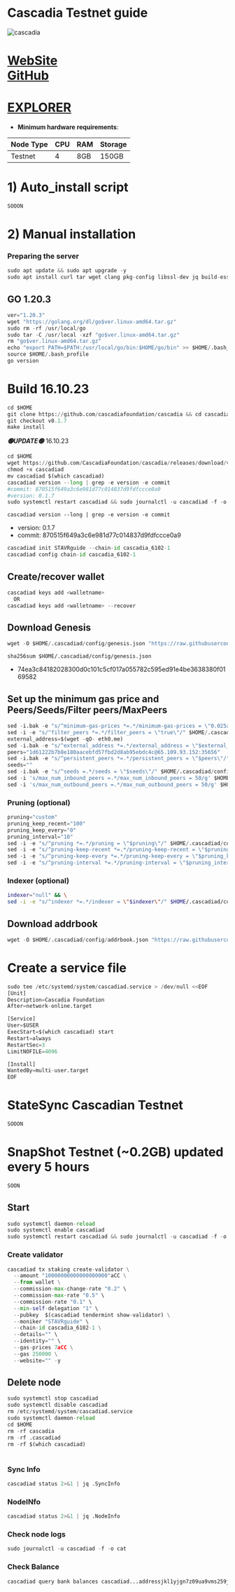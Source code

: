 # Cascadia Testnet guide

![cascadia](https://user-images.githubusercontent.com/44331529/232544057-cd6fdd6c-1fc4-4048-87db-030364cec75a.png)

[WebSite](https://www.cascadia.foundation/)\
[GitHub](https://github.com/cascadiafoundation/cascadia)
=
[EXPLORER](https://explorer.stavr.tech/Cascadia-testnet/staking)
=

- **Minimum hardware requirements**:

| Node Type |CPU | RAM  | Storage  | 
|-----------|----|------|----------|
| Testnet   |   4|  8GB | 150GB    |


# 1) Auto_install script
```python
SOOON
```

# 2) Manual installation

### Preparing the server
```python
sudo apt update && sudo apt upgrade -y
sudo apt install curl tar wget clang pkg-config libssl-dev jq build-essential bsdmainutils git make ncdu gcc git jq chrony liblz4-tool -y
```

## GO 1.20.3
```python
ver="1.20.3"
wget "https://golang.org/dl/go$ver.linux-amd64.tar.gz"
sudo rm -rf /usr/local/go
sudo tar -C /usr/local -xzf "go$ver.linux-amd64.tar.gz"
rm "go$ver.linux-amd64.tar.gz"
echo "export PATH=$PATH:/usr/local/go/bin:$HOME/go/bin" >> $HOME/.bash_profile
source $HOME/.bash_profile
go version
```

# Build 16.10.23
```python
cd $HOME
git clone https://github.com/cascadiafoundation/cascadia && cd cascadia
git checkout v0.1.7
make install
```
*******🟢UPDATE🟢******* 16.10.23
```python
cd $HOME
wget https://github.com/CascadiaFoundation/cascadia/releases/download/v0.1.7/cascadiad
chmod +x cascadiad
mv cascadiad $(which cascadiad)
cascadiad version --long | grep -e version -e commit
#commit: 870515f649a3c6e981d77c014837d9fdfccce0a9
#version: 0.1.7
sudo systemctl restart cascadiad && sudo journalctl -u cascadiad -f -o cat
```

`cascadiad version --long | grep -e version -e commit`
- version: 0.1.7
- commit: 870515f649a3c6e981d77c014837d9fdfccce0a9

```python
cascadiad init STAVRguide --chain-id cascadia_6102-1
cascadiad config chain-id cascadia_6102-1
```    

## Create/recover wallet
```python
cascadiad keys add <walletname>
  OR
cascadiad keys add <walletname> --recover
```

## Download Genesis
```python
wget -O $HOME/.cascadiad/config/genesis.json "https://raw.githubusercontent.com/obajay/nodes-Guides/main/Projects/Cascadia/genesis.json"

```
`sha256sum $HOME/.cascadiad/config/genesis.json`
+ 74ea3c84182028300d0c101c5cf017a055782c595ed91e4be3638380f0169582

## Set up the minimum gas price and Peers/Seeds/Filter peers/MaxPeers
```python
sed -i.bak -e "s/^minimum-gas-prices *=.*/minimum-gas-prices = \"0.025aCC\"/;" ~/.cascadiad/config/app.toml
sed -i -e "s/^filter_peers *=.*/filter_peers = \"true\"/" $HOME/.cascadiad/config/config.toml
external_address=$(wget -qO- eth0.me) 
sed -i.bak -e "s/^external_address *=.*/external_address = \"$external_address:26656\"/" $HOME/.cascadiad/config/config.toml
peers="1d61222b7b8e180aacebfd57fbd2d8ab95ebdc4c@65.109.93.152:35656"
sed -i.bak -e "s/^persistent_peers *=.*/persistent_peers = \"$peers\"/" $HOME/.cascadiad/config/config.toml
seeds=""
sed -i.bak -e "s/^seeds =.*/seeds = \"$seeds\"/" $HOME/.cascadiad/config/config.toml
sed -i 's/max_num_inbound_peers =.*/max_num_inbound_peers = 50/g' $HOME/.cascadiad/config/config.toml
sed -i 's/max_num_outbound_peers =.*/max_num_outbound_peers = 50/g' $HOME/.cascadiad/config/config.toml

```
### Pruning (optional)
```python
pruning="custom"
pruning_keep_recent="100"
pruning_keep_every="0"
pruning_interval="10"
sed -i -e "s/^pruning *=.*/pruning = \"$pruning\"/" $HOME/.cascadiad/config/app.toml
sed -i -e "s/^pruning-keep-recent *=.*/pruning-keep-recent = \"$pruning_keep_recent\"/" $HOME/.cascadiad/config/app.toml
sed -i -e "s/^pruning-keep-every *=.*/pruning-keep-every = \"$pruning_keep_every\"/" $HOME/.cascadiad/config/app.toml
sed -i -e "s/^pruning-interval *=.*/pruning-interval = \"$pruning_interval\"/" $HOME/.cascadiad/config/app.toml
```
### Indexer (optional) 
```bash
indexer="null" && \
sed -i -e "s/^indexer *=.*/indexer = \"$indexer\"/" $HOME/.cascadiad/config/config.toml
```

## Download addrbook
```python
wget -O $HOME/.cascadiad/config/addrbook.json "https://raw.githubusercontent.com/obajay/nodes-Guides/main/Projects/Cascadia/addrbook.json"
```

# Create a service file
```python
sudo tee /etc/systemd/system/cascadiad.service > /dev/null <<EOF
[Unit]
Description=Cascadia Foundation
After=network-online.target

[Service]
User=$USER
ExecStart=$(which cascadiad) start
Restart=always
RestartSec=3
LimitNOFILE=4096

[Install]
WantedBy=multi-user.target
EOF
```
# StateSync Cascadian Testnet
```python
SOOON
```
# SnapShot Testnet (~0.2GB) updated every 5 hours  
```python
SOON
```

## Start
```python
sudo systemctl daemon-reload
sudo systemctl enable cascadiad
sudo systemctl restart cascadiad && sudo journalctl -u cascadiad -f -o cat
```

### Create validator
```python
cascadiad tx staking create-validator \
  --amount "10000000000000000000"aCC \
  --from wallet \
  --commission-max-change-rate "0.2" \
  --commission-max-rate "0.5" \
  --commission-rate "0.1" \
  --min-self-delegation "1" \
  --pubkey  $(cascadiad tendermint show-validator) \
  --moniker "STAVRguide" \
  --chain-id cascadia_6102-1 \
  --details="" \
  --identity="" \
  --gas-prices 7aCC \
  --gas 250000 \
  --website="" -y
```

## Delete node
```python
sudo systemctl stop cascadiad
sudo systemctl disable cascadiad
rm /etc/systemd/system/cascadiad.service
sudo systemctl daemon-reload
cd $HOME
rm -rf cascadia
rm -rf .cascadiad
rm -rf $(which cascadiad)
```
#
### Sync Info
```python
cascadiad status 2>&1 | jq .SyncInfo
```
### NodeINfo
```python
cascadiad status 2>&1 | jq .NodeInfo
```
### Check node logs
```python
sudo journalctl -u cascadiad -f -o cat
```
### Check Balance
```python
cascadiad query bank balances cascadiad...addressjkl1yjgn7z09ua9vms259j
```
